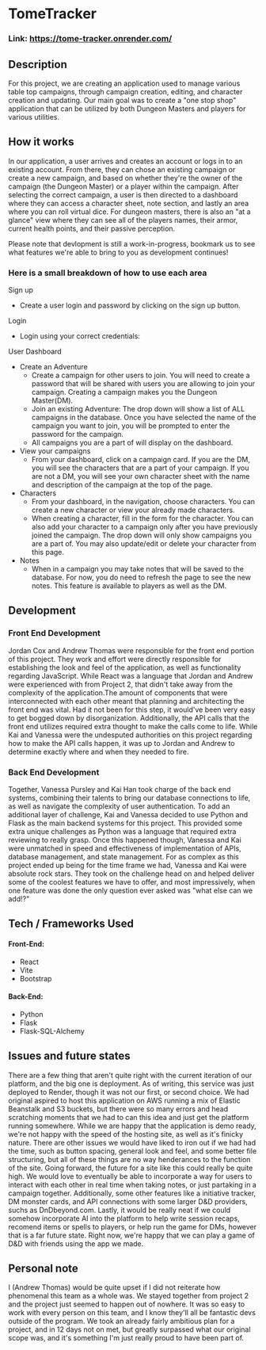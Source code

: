 # TomeTracker

### Link: https://tome-tracker.onrender.com/

## Description

For this project, we are creating an application used to manage various table top campaigns, through campaign creation, editing, and character creation and updating. Our main goal was to create a "one stop shop" application that can be utilized by both Dungeon Masters and players for various utilities.

## How it works

In our application, a user arrives and creates an account or logs in to an existing account. From there, they can chose an existing campaign or create a new campaign, and based on whether they're the owner of the campaign (the Dungeon Master) or a player within the campaign. After selecting the correct campaign, a user is then directed to a dashboard where they can access a character sheet, note section, and lastly an area where you can roll virtual dice. For dungeon masters, there is also an "at a glance" view where they can see all of the players names, their armor, current health points, and their passive perception.

Please note that devlopment is still a work-in-progress, bookmark us to see what features we're able to bring to you as development continues!

### Here is a small breakdown of how to use each area

Sign up
- Create a user login and password by clicking on the sign up button. 

Login
- Login using your correct credentials:

User Dashboard
- Create an Adventure
    - Create a campaign for other users to join. You will need to create a password that will be shared with users you are allowing to join your campaign. Creating a campaign makes you the Dungeon Master(DM).
    - Join an existing Adventure: The drop down will show a list of ALL campaigns in the database. Once you have selected the name of the campaign you want to join, you will be prompted to enter the password for the campaign. 
    - All campaigns you are a part of will display on the dashboard.
- View your campaigns
    - From your dashboard, click on a campaign card. If you are the DM, you will see the characters that are a part of your campaign. If you are not a DM, you will see your own character sheet with the name and description of the campaign at the top of the page. 
- Characters
    - From your dashboard, in the navigation, choose characters. You can create a new character or view your already made characters. 
    - When creating a character, fill in the form for the character. You can also add your character to a campaign only after you have previously joined the campaign. The drop down will only show campaigns you are a part of. You may also update/edit or delete your character from this page. 
- Notes
    - When in a campaign you may take notes that will be saved to the database. For now, you do need to refresh the page to see the new notes. This feature is available to players as well as the DM.

## Development

### Front End Development

Jordan Cox and Andrew Thomas were responsible for the front end portion of this project. They work and effort were directly responsible for establishing the look and feel of the application, as well as functionality regarding JavaScript. While React was a language that Jordan and Andrew were experienced with from Project 2, that didn't take away from the complexity of the application.The amount of components that were interconnected with each other meant that planning and architecting the front end was vital. Had it not been for this step, it would've been very easy to get bogged down by disorganization. Additionally, the API calls that the front end utilizes required extra thought to make the calls come to life. While Kai and Vanessa were the undesputed authorities on this project regarding how to make the API calls happen, it was up to Jordan and Andrew to determine exactly where and when they needed to fire. 

### Back End Development

Together, Vanessa Pursley and Kai Han took charge of the back end systems, combining their talents to bring our database connections to life, as well as navigate the complexity of user authentication. To add an additional layer of challenge, Kai and Vanessa decided to use Python and Flask as the main backend systems for this project. This provided some extra unique challenges as Python was a language that required extra reviewing to really grasp. Once this happened though, Vanessa and Kai were unmatched in speed and effectiveness of implementation of APIs, database management, and state management. For as complex as this project ended up being for the time frame we had, Vanessa and Kai were absolute rock stars. They took on the challenge head on and helped deliver some of the coolest features we have to offer, and most impressively, when one feature was done the only question ever asked was "what else can we add!?" 

## Tech / Frameworks Used

#### Front-End:

- React
- Vite
- Bootstrap

#### Back-End:

- Python
- Flask
- Flask-SQL-Alchemy

## Issues and future states

There are a few thing that aren't quite right with the current iteration of our platform, and the big one is deployment. As of writing, this service was just deployed to Render, though it was not our first, or second choice. We had original aspired to host this application on AWS running a mix of Elastic Beanstalk and S3 buckets, but there were so many errors and head scratching moments that we had to can this idea and just get the platform running somewhere. While we are happy that the application is demo ready, we're not happy with the speed of the hosting site, as well as it's finicky nature. There are other issues we would have liked to iron out if we had had the time, such as button spacing, general look and feel, and some better file structuring, but all of these things are no way henderances to the function of the site. Going forward, the future for a site like this could really be quite high. We would love to eventually be able to incorporate a way for users to interact with each other in real time when taking notes, or just partaking in a campaign together. Additionally, some other features like a initiative tracker, DM monster cards, and API connections with some larger D&D providers, suchs as DnDbeyond.com. Lastly, it would be really neat if we could somehow incorporate AI into the platform to help write session recaps, recomend items or spells to players, or help run the game for DMs, however that is a far future state. Right now, we're happy that we can play a game of D&D with friends using the app we made.

## Personal note

I (Andrew Thomas) would be quite upset if I did not reiterate how phenomenal this team as a whole was. We stayed together from project 2 and the project just seemed to happen out of nowhere. It was so easy to work with every person on this team, and I know they'll all be fantastic devs outside of the program. We took an already fairly ambitious plan for a project, and in 12 days not on met, but greatly surpassed what our original scope was, and it's something I'm just really proud to have been part of. 
